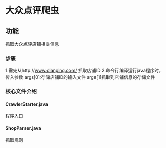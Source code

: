 # 大众点评爬虫
## 功能
抓取大众点评店铺相关信息
### 步骤
1.需先从http://www.dianping.com/ 抓取店铺ID
2.命令行编译运行java程序时，传入参数 args[0]:存储店铺ID的输入文件 args[1]抓取到店铺信息的存储文件
### 核心文件介绍
#### CrawlerStarter.java
程序入口
#### ShopParser.java
抓取规则
